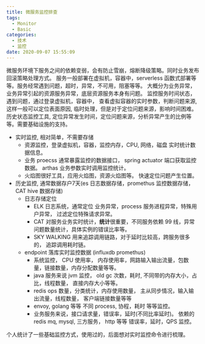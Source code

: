 ```yaml
---
title: 微服务监控排查
tags:
  - Monitor
  - Basic
categories:
  - 技术
  - 监控
date: 2020-09-07 15:55:09
---
```



微服务环境下服务之间的依赖变弱，会有防止雪崩，熔断降级策略。同时业务发布回滚策略处理方式。 服务一般部署在虚拟机，容器中，serverless 函数式部署等等。服务经常遇到问题，超时，异常，不可用，阻塞等等。 大概分为业务异常， 业务异常引起的资源服务异常，底层资源服务本身有问题。 监控服务时间状态， 遇到问题，通过登录虚拟机，容器中， 查看虚拟容器的实时参数，判断问题来源, 这样一般可以定位表面原因, 临时处理，但是对于定位问题来源，影响时间困难。历史状态监控工具, 定位异常发生时间，定位问题来源，分析异常产生的比例等等。需要基础设施的支持。

- 实时监控, 相对简单，不需要存储
  - 资源监控，登录虚拟机，容器，监控内存，CPU, 网络，磁盘 实时统计数据信息。
  - 业务 proecss 通常暴露监控的数据接口， spring actuator 端口获取监控数据。 arthas 业务参数实时调用监控统计。
  - 火焰图很好工具，应用火焰图，资源火焰图等。 快速定位问题产生位置。
- 历史监控, 通常数据存户7天(es 日志数据存储，promethus 监控数据存储，CAT hive 数据存储)
  - 日志存储定位
    - ELK 日志系统，通常定位 业务异常，process 服务进程异常，特殊用户异常， 过滤定位特殊请求异常。
    - CAT 对服务业务实时统计，**统计**很重要，不同服务依赖 99 线，异常问题数量统计，具体实例的错误比率等。
    - SKY WALKING 用来追踪调用链路，对于延时比较高，跨服务很多的， 追踪调用耗时链。
  - endpoint 落库实时监控数据 (influxdb promethus)
    - 系统监控， CPU 使用率， 内存使用率，网路输入输出流量，包数量，链接数量，内存分配数量等等。
    - java 服务来说 jvm 监控， old gc 次数，耗时, 不同带的内存大小，占比，线程数量， 直接内存大小等等。
    - redis ops 数量，分类统计，内存使用数量， 主从同步情况，输入输出流量，线程数量， 客户端链接数量等等
    - envoy, golang 等等 不同 process, 协程，耗时 等等监控。
    - 业务服务来说，接口请求量，错误率，延时(不同比率延时)。 依赖的redis mq, mysql, 三方服务， http 等等 错误率，延时，QPS 监控。

个人统计了一些基础监控方式，使用过的，后面想对实时监控命令进行梳理。
